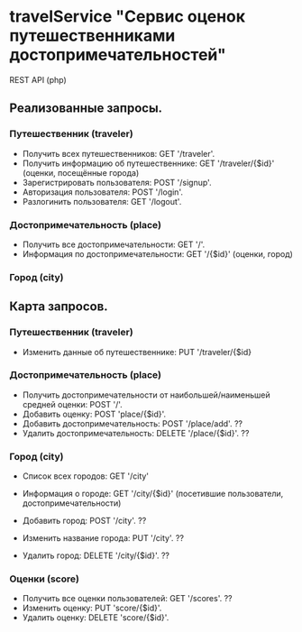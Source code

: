 # travelService "Сервис оценок путешественниками достопримечательностей"
REST API (php)

## Реализованные запросы.
### Путешественник (traveler)
- Получить всех путешественников: GET '/traveler'.
- Получить информацию об путешественнике: GET '/traveler/{$id}' (оценки, посещённые города)
- Зарегистрировать пользователя: POST '/signup'.
- Авторизация пользователя: POST '/login'.
- Разлогинить пользователя: GET '/logout'.
### Достопримечательность (place)
- Получить все достопримечательности: GET '/'.
- Информация по достопримечательности: GET '/{$id}' (оценки, город)
### Город (city)


## Карта запросов.
### Путешественник (traveler)
- Изменить данные об путешественнике: PUT '/traveler/{$id}
### Достопримечательность (place)
- Получить достопримечательности от наибольшей/наименьшей средней оценки: POST '/'.
- Добавить оценку: POST 'place/{$id}'.
- Добавить достопримечательность: POST '/place/add'. ??
- Удалить достопримечательность: DELETE '/place/{$id}'. ??
### Город (city)
- Список всех городов: GET '/city'
- Информация о городе: GET '/city/{$id}' (посетившие пользователи, достопримечательности)

- Добавить город: POST '/city'. ??
- Изменить название города: PUT '/city'. ??
- Удалить город: DELETE '/city/{$id}'. ??
### Оценки (score)
- Получить все оценки пользователей: GET '/scores'. ??
- Изменить оценку: PUT 'score/{$id}'.
- Удалить оценку: DELETE 'score/{$id}'.
